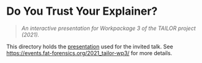# Do You Trust Your Explainer? #

> *An interactive presentation for Workpackage 3 of the TAILOR project (2021).*

This directory holds the [presentation](slides) used for the invited talk.
See <https://events.fat-forensics.org/2021_tailor-wp3/> for more details.
